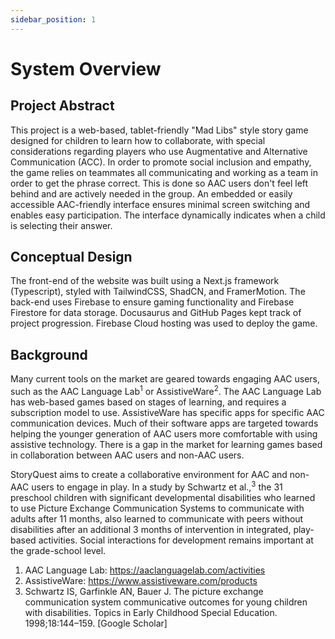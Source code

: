 ```yaml
---
sidebar_position: 1
---
```


# System Overview

## Project Abstract

This project is a web-based, tablet-friendly "Mad Libs" style story game designed for children to learn how to collaborate, with special considerations 
regarding players who use Augmentative and Alternative Communication (ACC). In order to promote social inclusion and empathy, the 
game relies on teammates all communicating and working as a team in order to get the phrase correct. This is done so AAC users don't 
feel left behind and are actively needed in the group. An embedded or easily accessible AAC-friendly interface ensures minimal screen switching and enables easy participation. 
The interface dynamically indicates when a child is selecting their answer.

## Conceptual Design

The front-end of the website was built using a Next.js framework (Typescript), styled with TailwindCSS, ShadCN, and FramerMotion. 
The back-end uses Firebase to ensure gaming functionality and Firebase Firestore for data storage. Docusaurus and GitHub Pages kept track of project 
progression. Firebase Cloud hosting was used to deploy the game. 

## Background

Many current tools on the market are geared towards engaging AAC users, such as the AAC Language Lab<sup>1</sup> or AssistiveWare<sup>2</sup>.
The AAC Language Lab has web-based games based on stages of learning, and requires a subscription model to use. AssistiveWare has specific apps 
for specific AAC communication devices.  Much of their software apps are targeted towards helping the younger generation of AAC 
users more comfortable with using assistive technology. There is a gap in the market for learning games based in collaboration between AAC users 
and non-AAC users.

StoryQuest aims to create a collaborative environment for AAC and non-AAC users to engage in play. 
In a study by Schwartz et al.,<sup>3</sup> the 31 preschool children with significant developmental disabilities who learned to use Picture 
Exchange Communication Systems to communicate with adults after 11 months, also learned to communicate with peers without disabilities 
after an additional 3 months of intervention in integrated, play-based activities. Social interactions for development remains important 
at the grade-school level. 

1. AAC Language Lab: https://aaclanguagelab.com/activities
2. AssistiveWare: https://www.assistiveware.com/products
3. Schwartz IS, Garfinkle AN, Bauer J. The picture exchange communication system communicative outcomes for young children with disabilities. Topics in Early Childhood Special Education. 1998;18:144–159. [Google Scholar]
